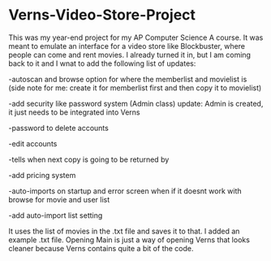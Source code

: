 # Verns-Video-Store-Project

This was my year-end project for my AP Computer Science A course. It was meant to emulate an interface for a video store like Blockbuster, where people can come and rent movies. I already turned it in, but I am coming back to it and I wnat to add the following list of updates:

-autoscan and browse option for where the memberlist and movielist is (side note for me: create it for memberlist first and then copy it to movielist)

-add security like password system (Admin class)
      update: Admin is created, it just needs to be integrated into Verns

-password to delete accounts

-edit accounts

-tells when next copy is going to be returned by

-add pricing system

-auto-imports on startup and error screen when if it doesnt work with browse for movie and user list

-add auto-import list setting

It uses the list of movies in the .txt file and saves it to that. I added an example .txt file. Opening Main is just a way of opening Verns that looks cleaner because Verns contains quite a bit of the code.
